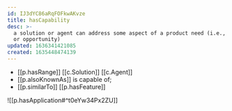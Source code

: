 ```yaml
---
id: IJ3dYC86aRqFOFkwAKvze
title: hasCapability
desc: >-
  a solution or agent can address some aspect of a product need (i.e., a problem
  or opportunity)
updated: 1636341421085
created: 1635448474139
---
```


- [[p.hasRange]] [[c.Solution]] [[c.Agent]]
- [[p.alsoKnownAs]] is capable of; 
- [[p.similarTo]] [[p.hasFeature]]

![[p.hasApplication#^t0eYw34Px2ZU]]